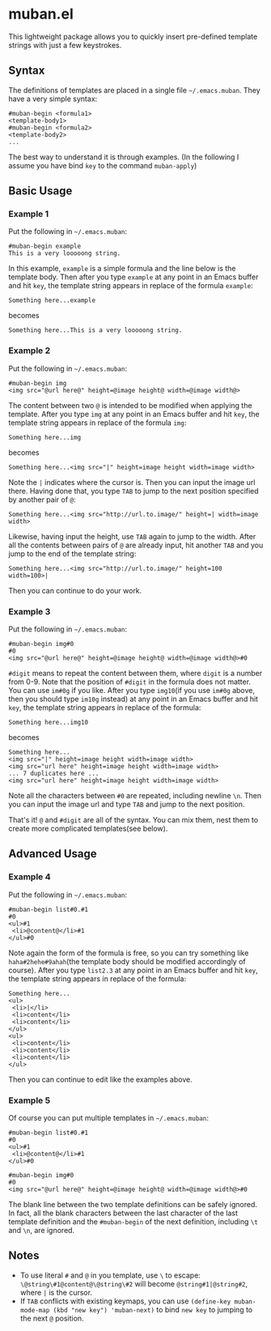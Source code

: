 # muban.el

This lightweight package allows you to quickly insert pre-defined template strings with just a few keystrokes.

## Syntax
The definitions of templates are placed in a single file `~/.emacs.muban`.
They have a very simple syntax:
```
#muban-begin <formula1>
<template-body1>
#muban-begin <formula2>
<template-body2>
...
```
The best way to understand it is through examples.
(In the following I assume you have bind `key` to the command `muban-apply`)

## Basic Usage
### Example 1
Put the following in `~/.emacs.muban`:
```
#muban-begin example
This is a very looooong string.
```
In this example, `example` is a simple formula and the line below is the template body.
Then after you type `example` at any point in an Emacs buffer and hit `key`, the template string appears in replace of the formula `example`:
```
Something here...example
```
becomes
```
Something here...This is a very looooong string.
```

### Example 2
Put the following in `~/.emacs.muban`:
```
#muban-begin img
<img src="@url here@" height=@image height@ width=@image width@>
```
The content between two `@` is intended to be modified when applying the template.
After you type `img` at any point in an Emacs buffer and hit `key`, the template string appears in replace of the formula `img`:
```
Something here...img
```
becomes
```
Something here...<img src="|" height=image height width=image width>
```
Note the `|` indicates where the cursor is.
Then you can input the image url there. Having done that, you type `TAB` to jump to the next position specified by another pair of `@`:
```
Something here...<img src="http://url.to.image/" height=| width=image width>
```
Likewise, having input the height, use `TAB` again to jump to the width.
After all the contents between pairs of `@` are already input, hit another `TAB` and you jump to the end of the template string:
```
Something here...<img src="http://url.to.image/" height=100 width=100>|
```
Then you can continue to do your work.

### Example 3
Put the following in `~/.emacs.muban`:
```
#muban-begin img#0
#0
<img src="@url here@" height=@image height@ width=@image width@>#0
```
`#digit` means to repeat the content between them, where `digit` is a number from 0-9. Note that the position of `#digit` in the formula does not matter. You can use `im#0g` if you like.
After you type `img10`(if you use `im#0g` above, then you should type `im10g` instead) at any point in an Emacs buffer and hit `key`, the template string appears in replace of the formula:
```
Something here...img10
```
becomes
```
Something here...
<img src="|" height=image height width=image width>
<img src="url here" height=image height width=image width>
... 7 duplicates here ...
<img src="url here" height=image height width=image width>
```
Note all the characters between `#0` are repeated, including newline `\n`.
Then you can input the image url and type `TAB` and jump to the next position.

That's it! `@` and `#digit` are all of the syntax. You can mix them, nest them to create more complicated templates(see below).

## Advanced Usage
### Example 4
Put the following in `~/.emacs.muban`:
```
#muban-begin list#0.#1
#0
<ul>#1
 <li>@content@</li>#1
</ul>#0
```
Note again the form of the formula is free, so you can try something like `haha#2hehe#9ahah`(the template body should be modified accordingly of course).
After you type `list2.3` at any point in an Emacs buffer and hit `key`, the template string appears in replace of the formula:
```
Something here...
<ul>
 <li>|</li>
 <li>content</li>
 <li>content</li>
</ul>
<ul>
 <li>content</li>
 <li>content</li>
 <li>content</li>
</ul>
```
Then you can continue to edit like the examples above.

### Example 5
Of course you can put multiple templates in `~/.emacs.muban`:
```
#muban-begin list#0.#1
#0
<ul>#1
 <li>@content@</li>#1
</ul>#0

#muban-begin img#0
#0
<img src="@url here@" height=@image height@ width=@image width@>#0
```
The blank line between the two template definitions can be safely ignored. In fact, all the blank characters between the last character of the last template definition and the `#muban-begin` of the next definition, including `\t` and `\n`, are ignored.

## Notes
* To use literal `#` and `@` in you template, use `\` to escape: `\@string\#1@content@\@string\#2` will become `@string#1|@string#2`, where `|` is the cursor.
* If `TAB` conflicts with existing keymaps, you can use `(define-key muban-mode-map (kbd "new key") 'muban-next)` to bind `new key` to jumping to the next `@` position.